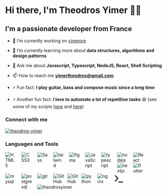 # Hi there, I'm Theodros Yimer 👋🏿

## I'm a passionate developer from France

<!-- <p align="left"> <img src="https://komarev.com/ghpvc/?username=theodrosyimer&label=Profile%20views&color=0e75b6&style=flat" alt="theodrosyimer" /> </p> -->

- 🔭 I’m currently working on [cinevore](https://github.com/theodrosyimer/cinevore)

- 🌱 I’m currently learning more about **data structures, algorithms and design patterns**

- 💬 Ask me about **Javascript, Typescript, NodeJS, React, Shell Scripting**

- 📫 How to reach me **<yimertheodros@gmail.com>**

- ⚡ Fun fact: **I play guitar, bass and compose music since a long time**
- ⚡ Another fun fact: **I love to automate a lot of repetitive tasks** 😄 (see some of my scripts [here](https://github.com/theodrosyimer/.dotfiles/tree/main/bin) and [here](https://github.com/theodrosyimer/.dotfiles/tree/main/zsh/custom))

### Connect with me

<a href="https://linkedin.com/in/theodros-yimer" target="blank">
  <img align="center" src="https://raw.githubusercontent.com/rahuldkjain/github-profile-readme-generator/master/src/images/icons/Social/linked-in-alt.svg" alt="theodros-yimer" height="30" width="35" style="padding-inline-end: 1rem;" />
</a>

### Languages and Tools

<!-- <img align="left" alt="Visual Studio Code" width="35px" src="https://cdn.jsdelivr.net/gh/devicons/devicon/icons/vscode/vscode-original.svg" style="padding-inline-end: 1rem;" /> -->
<img align="left" alt="HTML5" width="35px" src="https://cdn.jsdelivr.net/gh/devicons/devicon/icons/html5/html5-original.svg" style="padding-inline-end: 1rem;" />
<img align="left" alt="CSS3" width="35px" src="https://cdn.jsdelivr.net/gh/devicons/devicon/icons/css3/css3-original.svg" style="padding-inline-end: 1rem;" />
<img align="left" alt="Sass" width="35px" src="https://cdn.jsdelivr.net/gh/devicons/devicon/icons/sass/sass-original.svg" style="padding-inline-end: 1rem;" />
<img align="left" src="https://cdn.jsdelivr.net/gh/devicons/devicon/icons/tailwindcss/tailwindcss-original.svg" alt="tailwind" width="35" style="padding-inline-end: 1rem;" />
<img align="left" src="https://cdn.jsdelivr.net/gh/devicons/devicon/icons/figma/figma-original.svg" alt="figma" width="35px" style="padding-inline-end: 1rem;" />
<img align="left" alt="JavaScript" width="35px" src="https://cdn.jsdelivr.net/gh/devicons/devicon/icons/javascript/javascript-original.svg" style="padding-inline-end: 1rem;" />
<img align="left" src="https://cdn.jsdelivr.net/gh/devicons/devicon/icons/typescript/typescript-original.svg" alt="typescript" width="35px" style="padding-inline-end: 1rem;" />
<img align="left" src="https://cdn.jsdelivr.net/gh/devicons/devicon/icons/nodejs/nodejs-original.svg" alt="nodejs" width="35px" style="padding-inline-end: 1rem;" />
<img align="left" alt="React" width="35pxpx" src="https://cdn.jsdelivr.net/gh/devicons/devicon/icons/react/react-original.svg" style="padding-inline-end: 1rem;" />
<img align="left" src="https://cdn.jsdelivr.net/gh/devicons/devicon/icons/nextjs/nextjs-original.svg" alt="nextjs" width="35px" style="padding-inline-end: 1rem;" />
<img align="left" src="https://cdn.jsdelivr.net/gh/devicons/devicon/icons/flutter/flutter-original.svg" alt="flutter" width="32" style="padding-inline-end: 1rem;" />
<img align="left" src="https://cdn.jsdelivr.net/gh/devicons/devicon/icons/mysql/mysql-original-wordmark.svg" alt="mysql" width="35px" style="padding-inline-end: 1rem;" />
<img align="left" src="https://cdn.jsdelivr.net/gh/devicons/devicon/icons/postgresql/postgresql-original.svg" alt="postgresql" width="35px" style="padding-inline-end: 1rem;" />
<img align="left" src="https://cdn.jsdelivr.net/gh/devicons/devicon/icons/git/git-original.svg" alt="git" width="35" style="padding-inline-end: 1rem;" />
<img align="left" alt="GitHub" width="35px" src="https://user-images.githubusercontent.com/3369400/139447912-e0f43f33-6d9f-45f8-be46-2df5bbc91289.png#gh-dark-mode-only" style="padding-right:10px;" />
<img align="left" alt="GitHub" width="35px" src="https://user-images.githubusercontent.com/3369400/139448065-39a229ba-4b06-434b-bc67-616e2ed80c8f.png#gh-light-mode-only" style="padding-right:10px;" />
<img align="left" src="https://cdn.jsdelivr.net/gh/devicons/devicon/icons/python/python-original.svg" alt="python" width="35px" style="padding-inline-end: 1rem;" />
<img align="left" src="https://cdn.jsdelivr.net/gh/devicons/devicon/icons/nginx/nginx-original.svg" alt="nginx" width="35px" style="padding-inline-end: 1rem;" />
<img align="left" alt="Terminal" width="35px" src="./img/terminal-light.svg#gh-light-mode-only" />
<img align="left" alt="Terminal" width="35px" src="./img/terminal-dark.svg#gh-dark-mode-only" />

<!-- from docs:
> Using [GitHub's new media feature](https://github.blog/changelog/2022-05-19-specify-theme-context-for-images-in-markdown-beta/) in HTML to specify whether to display images for light or dark themes. This is done using the HTML `<picture>` element in combination with the `prefers-color-scheme` media feature.
 -->

</br>
</br>
</br>
</br>

<picture>
  <source
    srcset="https://github-readme-stats.vercel.app/api/top-langs?username=theodrosyimer&show_icons=true&theme=dark&layout=compact"
    media="(prefers-color-scheme: dark)"
  />
  <source
    srcset="https://github-readme-stats.vercel.app/api/top-langs?username=theodrosyimer&show_icons=true"
    media="(prefers-color-scheme: light), (prefers-color-scheme: no-preference)"
  />
  <img src="https://github-readme-stats.vercel.app/api/top-langs?username=theodrosyimer&show_icons=true&locale=en&layout=compact" alt="theodrosyimer"/>
</picture>
